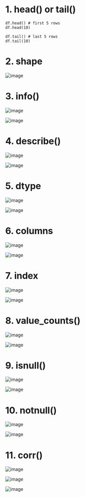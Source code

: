 # 1. head() or tail()

    df.head() # first 5 rows
    df.head(10)
    
    df.tail() # last 5 rows
    df.tail(10)

# 2. shape

![image](https://user-images.githubusercontent.com/60442877/232264414-4be710dc-a9aa-4559-962b-c623995f8133.png)

# 3. info()

![image](https://user-images.githubusercontent.com/60442877/232264445-024c752c-faf9-4ff5-a947-a69794a0bcca.png)

![image](https://user-images.githubusercontent.com/60442877/232264502-d11f1b31-eb11-4d23-9081-cbe89068251e.png)

# 4. describe()

![image](https://user-images.githubusercontent.com/60442877/232264812-772cbbe6-5458-4287-a4b8-fd962578550b.png)

![image](https://user-images.githubusercontent.com/60442877/232264817-d9dbdf29-1059-4095-a0ad-196a2c747f52.png)

# 5. dtype

![image](https://user-images.githubusercontent.com/60442877/232264879-7f50f099-f6b1-4fc7-8feb-dc0a29ce5fc4.png)

![image](https://user-images.githubusercontent.com/60442877/232264937-b3955a16-ca9d-417c-b62e-01197fb6fb76.png)

# 6. columns

![image](https://user-images.githubusercontent.com/60442877/232264985-cea7419d-9b65-434e-ad4f-64fcacd3e135.png)

![image](https://user-images.githubusercontent.com/60442877/232264990-421384e6-9c8a-40ae-920d-19bace58196a.png)

# 7. index

![image](https://user-images.githubusercontent.com/60442877/232265060-dd8c70d1-a676-4844-8fb3-86be411694d8.png)

![image](https://user-images.githubusercontent.com/60442877/232265066-9aac5509-207f-4523-8430-62af0bb5e2a1.png)

# 8. value_counts()

![image](https://user-images.githubusercontent.com/60442877/232265204-25b8284d-58e1-414a-b8bb-9a4adb4b538a.png)

![image](https://user-images.githubusercontent.com/60442877/232265225-d8046ab2-dccd-4219-aa07-2db0fa801324.png)

# 9. isnull()

![image](https://user-images.githubusercontent.com/60442877/232265374-ceec6f4d-09fe-459d-a7cf-5dc7b32f0740.png)

![image](https://user-images.githubusercontent.com/60442877/232265378-04cca2a1-2cc7-48f1-95cc-a1c958227d36.png)

# 10. notnull()

![image](https://user-images.githubusercontent.com/60442877/232265418-64edf05a-49fe-496c-9fbc-bdc2e1defcd1.png)

![image](https://user-images.githubusercontent.com/60442877/232265425-962cc9f0-77e6-4de5-90c6-4170daf3dc8c.png)

# 11. corr()

![image](https://user-images.githubusercontent.com/60442877/232265496-3fb99e37-b00f-401f-b895-6efe229aca17.png)

![image](https://user-images.githubusercontent.com/60442877/232265517-a78548d9-bac0-4f57-921f-260fd440d1d1.png)

![image](https://user-images.githubusercontent.com/60442877/232265521-4e0ab29c-baad-42e0-89b2-ee95ffc8e509.png)




